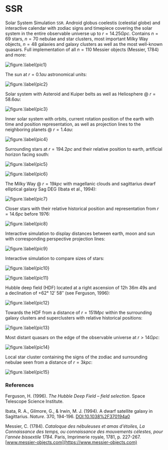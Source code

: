 # SSR
Solar System Simulation `SSR`. Android globus coelestis (celestial globe) and interactive calendar with zodiac signs and timepiece covering the solar system in the entire observable universe up to $r=14.25Gpc.$ Contains $n=69$ stars, $n=70$ nebulae and star clusters, most important Milky Way objects, $n=48$ galaxies and galaxy clusters as well as the most well-known quasars. Full implementation of all $n=110$ Messier objects (Messier, 1784) and more:


![figure.\label{pic1}](pic1.jpg)

The sun at $r=0.1au$ astronomical units:

![figure.\label{pic2}](pic2.jpg)

Solar system with Asteroid and Kuiper belts as well as Heliosphere @ $r=58.6au$:


![figure.\label{pic3}](pic3.jpg)

Inner solar system with orbits, current rotation position of the earth with time and position representation, as well as projection lines to the neighboring planets @ $r=1.4au$:


![figure.\label{pic4}](pic4.jpg)

Surrounding stars at $r=194.2pc$ and their relative position to earth, artificial horizon facing south:


![figure.\label{pic5}](pic5.jpg)


![figure.\label{pic6}](pic6.jpg)

The Milky Way @ $r=19kpc$ with magellanic clouds and sagittarius dwarf elliptical galaxy Sag DEG (Ibata et al., 1994):

![figure.\label{pic7}](pic7.jpg)

Closer stars with their relative historical position and representation from $r=14.6pc$ before 1976:

![figure.\label{pic8}](pic8.jpg)

Interactive simulation to display distances between earth, moon and sun with corresponding perspective projection lines:

![figure.\label{pic9}](pic9.jpg)

Interactive simulation to compare sizes of stars:

![figure.\label{pic10}](pic10.jpg)


![figure.\label{pic11}](pic11.jpg)

Hubble deep field (HDF) located at a right ascension of 12h 36m 49s and a declination of +62° 12′ 58″ (see Ferguson, 1996):

![figure.\label{pic12}](pic12.jpg)

Towards the HDF from a distance of $r=151Mpc$ within the surrounding galaxy clusters and superclusters with relative historical positions:

![figure.\label{pic13}](pic13.jpg)

Most distant quasars on the edge of the observable universe at $r>14Gpc$:

![figure.\label{pic14}](pic14.jpg)

Local star cluster containing the signs of the zodiac and surrounding nebulae seen from a distance of $r=3kpc$:

![figure.\label{pic15}](pic15.jpg)

### References
Ferguson, H. (1996). *The Hubble Deep Field – field selection*. Space Telescope Science Institute.

Ibata, R. A., Gilmore, G., & Irwin, M. J. (1994). A dwarf satellite galaxy in Sagittarius. *Nature*. 370, 194-196. [DOI:10.1038%2F370194a0](https://doi.org/10.1038%2F370194a0)

Messier, C. (1784). *Cataloque des nébuleuses et amas d'étoiles, La Connaissance des temps, ou connaissance des mouvements célestes, pour l'année bissextile 1784*. Paris, Imprimerie royale,‎ 1781, p. 227-267. [www.messier-objects.com](https://www.messier-objects.com)
